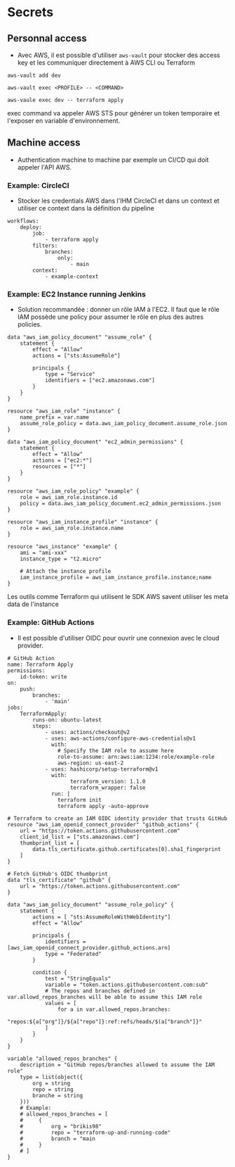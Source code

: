 # Secrets

## Personnal access
* Avec AWS, il est possible d'utiliser `aws-vault` pour stocker des access key et les communiquer directement à AWS CLI ou Terraform
```
aws-vault add dev

aws-vault exec <PROFILE> -- <COMMAND>

aws-vaule exec dev -- terraform apply
```
exec command va appeler AWS STS pour générer un token temporaire et l'exposer en variable d'environnement.

## Machine access
* Authentication machine to machine par exemple un CI/CD qui doit appeler l'API AWS.

### Example: CircleCI
* Stocker les credentials AWS dans l'IHM CircleCI et dans un context et utiliser ce context dans la définition du pipeline
```
workflows:
    deploy:
        job:
            - terraform apply
        filters:
            branches:
                only:
                    - main
        context:
            - example-context
```

### Example: EC2 Instance running Jenkins
* Solution recommandée : donner un rôle IAM à l'EC2. Il faut que le rôle IAM possède une policy pour assumer le rôle en plus des autres policies.
```
data "aws_iam_policy_document" "assume_role" {
    statement {
        effect = "Allow"
        actions = ["sts:AssumeRole"]

        principals {
            type = "Service"
            identifiers = ["ec2.amazonaws.com"]
        }
    }
}

resource "aws_iam_role" "instance" {
    name_prefix = var.name
    assume_role_policy = data.aws_iam_policy_document.assume_role.json
}

data "aws_iam_policy_document" "ec2_admin_permissions" {
    statement {
        effect = "Allow"
        actions = ["ec2:*"]
        resources = ["*"]
    }
}

resource "aws_iam_role_policy" "example" {
    role = aws_iam_role.instance.id
    policy = data.aws_iam_policy_document.ec2_admin_permissions.json
}

resource "aws_iam_instance_profile" "instance" {
    role = aws_iam_role.instance.name
}

resource "aws_instance" "example" {
    ami = "ami-xxx"
    instance_type = "t2.micro"

    # Attach the instance profile
    iam_instance_profile = aws_iam_instance_profile.instance;name
}
```
Les outils comme Terraform qui utilisent le SDK AWS savent utiliser les meta data de l'instance

### Example: GitHub Actions
* Il est possible d'utiliser OIDC pour ouvrir une connexion avec le cloud provider.
```
# GitHub Action
name: Terraform Apply
permissions:
    id-token: write
on:
    push:
        branches:
            - 'main'
jobs:
    TerraformApply:
        runs-on: ubuntu-latest
        steps:
            - uses: actions/checkout@v2
            - uses: aws-actions/configure-aws-credentials@v1
              with:
                # Specify the IAM role to assume here
                role-to-assume: arn:aws:iam:1234:role/example-role
                aws-region: us-east-2
            - uses: hashicorp/setup-terraform@v1
              with:
                    terraform_version: 1.1.0
                    terraform_wrapper: false
              run: |
                terraform init
                terraform apply -auto-approve

# Terraform to create an IAM OIDC identity provider that trusts GitHub
resource "aws_iam_openid_connect_provider" "github_actions" {
    url = "https://token.actions.githubusercontent.com"
    client_id_list = ["sts.amazonaws.com"]
    thumbprint_list = [
        data.tls_certificate.github.certificates[0].sha1_fingerprint
    ]
}

# Fetch GitHub's OIDC thumbprint
data "tls_certificate" "github" {
    url = "https://token.actions.githubusercontent.com"
}

data "aws_iam_policy_document" "assume_role_policy" {
    statement {
        actions = [ "sts:AssumeRoleWithWebIdentity"]
        effect = "Allow"

        principals {
            identifiers = [aws_iam_openid_connect_provider.github_actions.arn]
            type = "Federated"
        }

        condition {
            test = "StringEquals"
            variable = "token.actions.githubusercontent.com:sub"
            # The repos and branches defined in var.allowd_repos_branches will be able to assume this IAM role
            values = [
                for a in var.allowed_repos.branches:
                    "repos:${a["org"]}/${a["repo"]}:ref:refs/heads/$(a["branch"]}"
            ]
        }
    }
}

variable "allowed_repos_branches" {
    description = "GitHub repos/branches allowed to assume the IAM role"
    type = list(object({
        org = string
        repo = string
        branche = string
    }))
    # Example:
    # allowed_repos_branches = [
    #     {
    #         org = "brikis98"
    #         repo = "terraform-up-and-running-code"
    #         branch = "main
    #     }
    # ]
}
```